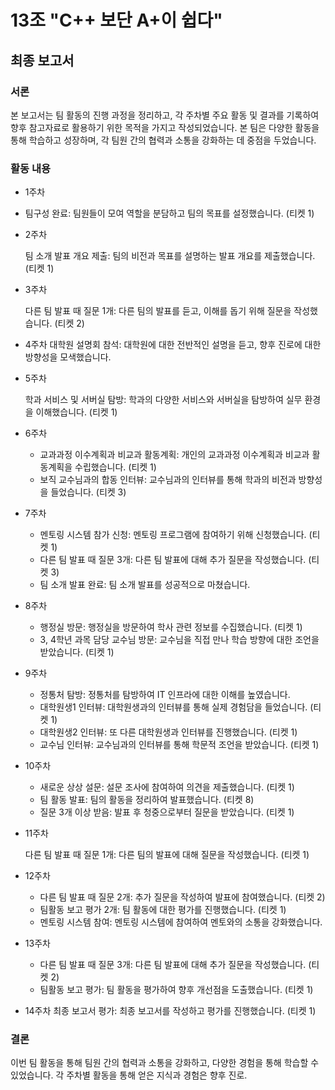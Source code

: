 # 13조 "C++ 보단 A+이 쉽다"

## 최종 보고서

### **서론**
본 보고서는 팀 활동의 진행 과정을 정리하고, 각 주차별 주요 활동 및 결과를 기록하여 향후 참고자료로 활용하기 위한 목적을 가지고 작성되었습니다. 본 팀은 다양한 활동을 통해 학습하고 성장하며, 각 팀원 간의 협력과 소통을 강화하는 데 중점을 두었습니다. 

### **활동 내용**

- 1주차

- 팀구성 완료: 팀원들이 모여 역할을 분담하고 팀의 목표를 설정했습니다. (티켓 1)

- 2주차

  팀 소개 발표 개요 제출: 팀의 비전과 목표를 설명하는 발표 개요를 제출했습니다. (티켓 1)

- 3주차

  다른 팀 발표 때 질문 1개: 다른 팀의 발표를 듣고, 이해를 돕기 위해 질문을 작성했습니다. (티켓 2)

- 4주차 대학원 설명회 참석: 대학원에 대한 전반적인 설명을 듣고, 향후 진로에 대한 방향성을 모색했습니다.

- 5주차

   학과 서비스 및 서버실 탐방: 학과의 다양한 서비스와 서버실을 탐방하여 실무 환경을 이해했습니다. (티켓 1)

- 6주차

  - 교과과정 이수계획과 비교과 활동계획: 개인의 교과과정 이수계획과 비교과 활동계획을 수립했습니다. (티켓 1)
  - 보직 교수님과의 합동 인터뷰: 교수님과의 인터뷰를 통해 학과의 비전과 방향성을 들었습니다. (티켓 3)
  
- 7주차

  - 멘토링 시스템 참가 신청: 멘토링 프로그램에 참여하기 위해 신청했습니다. (티켓 1)
  - 다른 팀 발표 때 질문 3개: 다른 팀 발표에 대해 추가 질문을 작성했습니다. (티켓 3)
  - 팀 소개 발표 완료: 팀 소개 발표를 성공적으로 마쳤습니다.
  
- 8주차

  - 행정실 방문: 행정실을 방문하여 학사 관련 정보를 수집했습니다. (티켓 1)
  - 3, 4학년 과목 담당 교수님 방문: 교수님을 직접 만나 학습 방향에 대한 조언을 받았습니다. (티켓 1)
    
- 9주차
  
  - 정통처 탐방: 정통처를 탐방하여 IT 인프라에 대한 이해를 높였습니다.
  - 대학원생1 인터뷰: 대학원생과의 인터뷰를 통해 실제 경험담을 들었습니다. (티켓 1)
  - 대학원생2 인터뷰: 또 다른 대학원생과 인터뷰를 진행했습니다. (티켓 1)
  - 교수님 인터뷰: 교수님과의 인터뷰를 통해 학문적 조언을 받았습니다. (티켓 1)
  
- 10주차
  
  - 새로운 상상 설문: 설문 조사에 참여하여 의견을 제출했습니다. (티켓 1)
  - 팀 활동 발표: 팀의 활동을 정리하여 발표했습니다. (티켓 8)
  - 질문 3개 이상 받음: 발표 후 청중으로부터 질문을 받았습니다. (티켓 1)

- 11주차

  다른 팀 발표 때 질문 1개: 다른 팀의 발표에 대해 질문을 작성했습니다. (티켓 1)

- 12주차

   - 다른 팀 발표 때 질문 2개: 추가 질문을 작성하여 발표에 참여했습니다. (티켓 2)
   - 팀활동 보고 평가 2개: 팀 활동에 대한 평가를 진행했습니다. (티켓 1)
   - 멘토링 시스템 참여: 멘토링 시스템에 참여하여 멘토와의 소통을 강화했습니다.
   
- 13주차
  - 다른 팀 발표 때 질문 3개: 다른 팀 발표에 대해 추가 질문을 작성했습니다. (티켓 2)
  - 팀활동 보고 평가: 팀 활동을 평가하여 향후 개선점을 도출했습니다. (티켓 1)

- 14주차
  최종 보고서 평가: 최종 보고서를 작성하고 평가를 진행했습니다. (티켓 1)

### **결론**

이번 팀 활동을 통해 팀원 간의 협력과 소통을 강화하고, 다양한 경험을 통해 학습할 수 있었습니다. 각 주차별 활동을 통해 얻은 지식과 경험은 향후 진로.

